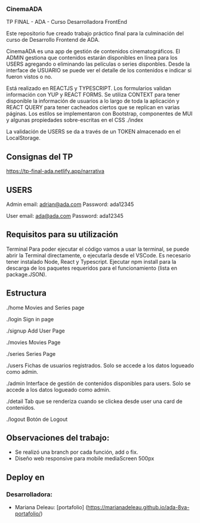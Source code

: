 ### CinemaADA

TP FINAL - ADA  - Curso Desarrolladora FrontEnd

Este repositorio fue creado trabajo práctico final para la culminación del curso de Desarrollo Frontend de ADA.

CinemaADA es una app de gestión de contenidos cinematográficos. El ADMIN gestiona que contenidos estarán disponibles en línea para los USERS agregando o eliminando las películas o series disponbles. Desde la interface de USUARIO se puede ver el detalle de los contenidos e indicar si fueron vistos o no.

Está realizado en REACTJS y TYPESCRIPT. Los formularios validan información con YUP y REACT FORMS. Se utiliza CONTEXT para tener disponible la información de usuarios a lo largo de toda la aplicación y REACT QUERY para tener cacheados ciertos que se replican en varias páginas. Los estilos se implementaron con Bootstrap, componentes de MUI y algunas propiedades sobre-escritas en el CSS ./index

La validación de USERS se da a través de un TOKEN almacenado en el LocalStorage. 


## Consignas del TP

https://tp-final-ada.netlify.app/narrativa


## USERS 

Admin
email: adrian@ada.com
Password: ada12345

User
email: ada@ada.com
Password: ada12345

## Requisitos para su utilización

Terminal
Para poder ejecutar el código vamos a usar la terminal, se puede abrir la Terminal directamente, o ejecutarla desde el VSCode. 
Es necesario tener instalado Node, React y Typescript.
Ejecutar npm install para la descarga de los paquetes requeridos para el funcionamiento (lista en package.JSON). 


## Estructura

./home
Movies and Series page

./login
Sign in page

./signup
Add User Page

./movies
Movies Page

./series
Series Page

./users
Fichas de usuarios registrados. Solo se accede a los datos logueado como admin.

./admin
Interface de gestión de contenidos disponibles para users. Solo se accede a los datos logueado como admin.

./detail
Tab que se renderiza cuando se clickea desde user una card de contenidos.

./logout
Botón de Logout


## Observaciones del trabajo:
- Se realizó una branch por cada función, add o fix. 
- Diseño web responsive para mobile mediaScreen 500px


## Deploy en 



### Desarrolladora: 
- Mariana Deleau: [portafolio] (https://marianadeleau.github.io/ada-8va-portafolio/)